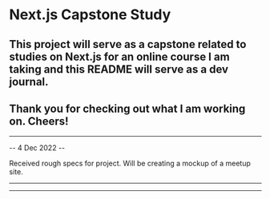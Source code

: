 # Next.js Capstone Study

## This project will serve as a capstone related to studies on Next.js for an online course I am taking and this README will serve as a dev journal.

## Thank you for checking out what I am working on. Cheers!

---

-- 4 Dec 2022 --

Received rough specs for project. Will be creating a mockup of a meetup site.

---

---
